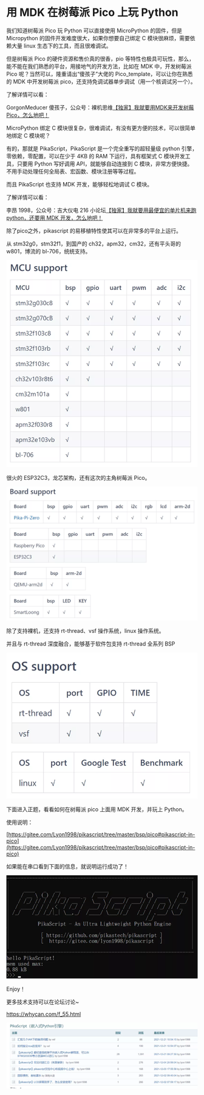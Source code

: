# 用 MDK 在树莓派 Pico 上玩 Python

我们知道树莓派 Pico 玩 Python 可以直接使用 MicroPython 的固件，但是 Micropython 的固件开发难度很大，如果你想要自己绑定 C 模块很麻烦，需要依赖大量 linux 生态下的工具，而且很难调试。

但是树莓派 Pico 的硬件资源和售价真的很香，pio 等特性也极具可玩性，那么，能不能在我们熟悉的平台，用接地气的开发方法，比如在 MDK 中，开发树莓派 Pico 呢？当然可以，隆重请出“傻孩子”大佬的 Pico_template，可以让你在熟悉的 MDK 中开发树莓派 pico，还支持免调试器单步调试（用一个核调试另一个）。

了解详情可以看：

GorgonMeducer 傻孩子，公众号：裸机思维[【独家】我就要用MDK来开发树莓Pico，怎么地吧！](http://mp.weixin.qq.com/s?__biz=MzAxMzc2ODMzNg==&mid=2656103324&idx=1&sn=f1d3ece87c81eeaa7d402f3cba60dc8f&chksm=8039c863b74e4175edc806b4e329c25e75b6372df53f07565bd9a46cfbf13a3c4cd9e20c08cc#rd)

MicroPython 绑定 C 模块很复杂，很难调试，有没有更方便的技术，可以很简单地绑定 C 模块呢？

有的，那就是 PikaScript，PikaScript 是一个完全重写的超轻量级 python 引擎，零依赖，零配置，可以在少于 4KB 的 RAM 下运行，具有框架式 C 模块开发工具，只要用 Python 写好调用 API，就能够自动连接到 C 模块，非常方便快捷。不用手动处理任何全局表、宏函数、模块注册等等过程。

而且 PikaScript 也支持 MDK 开发，能够轻松地调试 C 模块。


了解详情可以看：

李昂 1998，公众号：吉大仪电 216 小论坛[【独家】我就要用最便宜的单片机来跑 python，还要用 MDK 开发，怎么地吧！](http://mp.weixin.qq.com/s?__biz=MzU4NzUzMDc1OA==&mid=2247484313&idx=1&sn=2749a27bba09b2fe9c7bc0ad4977c8a6&chksm=fdebd4f0ca9c5de6f9160d42c58aa5d5e072168752c826cbf82f700f1fc301b96a3aaf4cfcfd#rd)

除了pico之外，pikascript 的易移植特性使其可以在非常多的平台上运行。

从 stm32g0，stm32f1，到国产的 ch32，apm32，cm32，还有平头哥的 w801，博流的 bl-706，统统支持。

![](assets/1640497097904-f2b13577-44ee-4510-a7ce-e18dd01aaa20.webp)

很火的 ESP32C3，龙芯架构，还有这次的主角树莓派 Pico。

![](assets/1640497097922-8490fdc1-ba88-48a4-888b-3859384ca650.webp)

除了支持裸机，还支持 rt-thread、vsf 操作系统，linux 操作系统。

并且与 rt-thread 深度融合，能够基于软件包支持 rt-thread 全系列 BSP

![](assets/1640497097898-69cdc136-7b7a-4a8c-b79c-0650ae3f5111.webp)

下面进入正题，看看如何在树莓派 pico 上面用 MDK 开发，并玩上 Python。

使用说明：

[https://gitee.com/Lyon1998/pikascript/tree/master/bsp/pico#pikascript-in-pico](https://gitee.com/Lyon1998/pikascript/tree/master/bsp/pico#pikascript-in-pico)

如果能在串口看到下面的信息，就说明运行成功了！

![](assets/1640497099248-1358725f-072c-4810-a999-c9d372575f19.webp)

Enjoy！

更多技术支持可以在论坛讨论~

https://whycan.com/f_55.html

![](assets/1640497099365-67930749-d3a2-4f70-9320-73da30f72659.webp)
